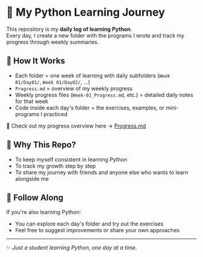 # 🐍 My Python Learning Journey

This repository is my **daily log of learning Python**.  
Every day, I create a new folder with the programs I wrote and track my progress through weekly summaries.  

## 📌 How It Works
- Each folder = one week of learning with daily subfolders (`Week 01/Day01/`, `Week 01/Day02/`, …)  
- `Progress.md` = overview of my weekly progress
- Weekly progress files (`Week-01_Progress.md`, etc.) = detailed daily notes for that week
- Code inside each day's folder = the exercises, examples, or mini-programs I practiced  

📖 Check out my progress overview here → [Progress.md](https://github.com/ai-nihar/Python_learning/blob/main/Progress.md)

## 🎯 Why This Repo?
- To keep myself consistent in learning Python  
- To track my growth step by step  
- To share my journey with friends and anyone else who wants to learn alongside me  

## 🚀 Follow Along
If you're also learning Python:  
- You can explore each day's folder and try out the exercises  
- Feel free to suggest improvements or share your own approaches  

---

✨ *Just a student learning Python, one day at a time.*
